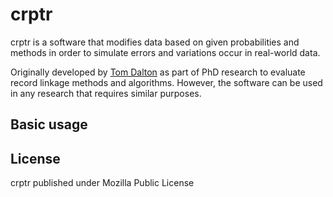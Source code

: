# crptr
crptr is a software that modifies data based on given probabilities and methods in order to simulate errors and variations occur in real-world data. 

Originally developed by [Tom Dalton](https://github.com/tomsdalton) as part of PhD research to evaluate record linkage methods and algorithms. However, the software can be used in any research that requires similar purposes. 

## Basic usage

## License 
crptr published under Mozilla Public License 

